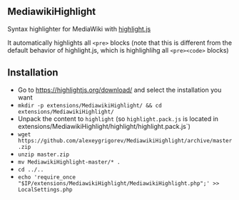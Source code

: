 ## MediawikiHighlight

Syntax highlighter for MediaWiki with [highlight.js](https://highlightjs.org/)

It automatically highlights all `<pre>` blocks (note that this is different from the default behavior of highlight.js, which is highlighlihg all `<pre><code>` blocks) 

## Installation

- Go to https://highlightjs.org/download/ and select the installation you want
- `mkdir -p extensions/MediawikiHighlight/ && cd extensions/MediawikiHighlight/`
- Unpack the content to `highlight` (so `highlight.pack.js` is located in extensions/MediawikiHighlight/highlight/highlight.pack.js`)
- `wget https://github.com/alexeygrigorev/MediawikiHighlight/archive/master.zip`
- `unzip master.zip`
- `mv MediawikiHighlight-master/* .`
- `cd ../..`
- `echo 'require_once "$IP/extensions/MediawikiHighlight/MediawikiHighlight.php";' >> LocalSettings.php`

